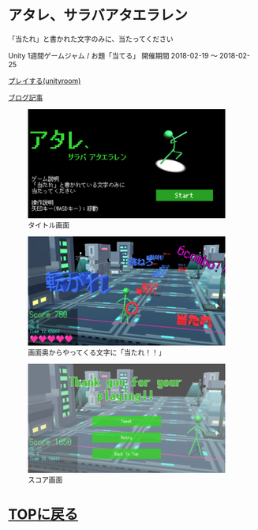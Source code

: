 # アタレ、サラバアタエラレン
「当たれ」と書かれた文字のみに、当たってください

 Unity 1週間ゲームジャム / お題「当てる」
 開催期間 2018-02-19 〜 2018-02-25

[プレイする(unityroom)](https://unityroom.com/games/atare_saraba)

[ブログ記事](http://gologius.hatenadiary.com/entry/2018/03/01/220516)

<figure>
<img src="images/atare/20180401102428.png" width="400px">
<figcaption>タイトル画面</figcaption>
</figure>

<figure>
<img src="images/atare/20180401102444.png" width="400px">
<figcaption>画面奥からやってくる文字に「当たれ！！」</figcaption>
</figure>

<figure>
<img src="images/atare/20180401102505.png" width="400px">
<figcaption>スコア画面</figcaption>
</figure>


# [TOPに戻る](index.md)
